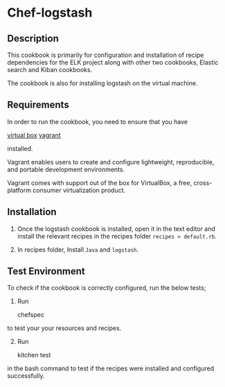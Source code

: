 # Chef-logstash

## Description

This cookbook is primarily for configuration and installation of recipe dependencies for the ELK project along with
other two cookbooks, Elastic search and Kiban cookbooks.

The cookbook is also for installing logstash on the virtual machine.

## Requirements

In order to run the cookbook, you need to ensure that you have

[virtual box](https://www.virtualbox.org/wiki/Downloads) 
[vagrant](https://www.vagrantup.com/downloads.html)

installed.

Vagrant enables users to create and configure lightweight, reproducible, and portable development environments.

Vagrant comes with support out of the box for VirtualBox, a free, cross-platform consumer virtualization product.

## Installation

1. Once the logstash cookbook is installed, open it in the text editor and install the relevant recipes in the recipes folder `recipes > default.rb`.

2. In recipes folder, Install `Java` and `logstash`.

## Test Environment

To check if the cookbook is correctly configured, run the below tests; 

1. Run

	chefspec

 to test your your resources and recipes.

2. Run

	kitchen test
	 
in the bash command to test if the recipes were installed and configured successfully.
